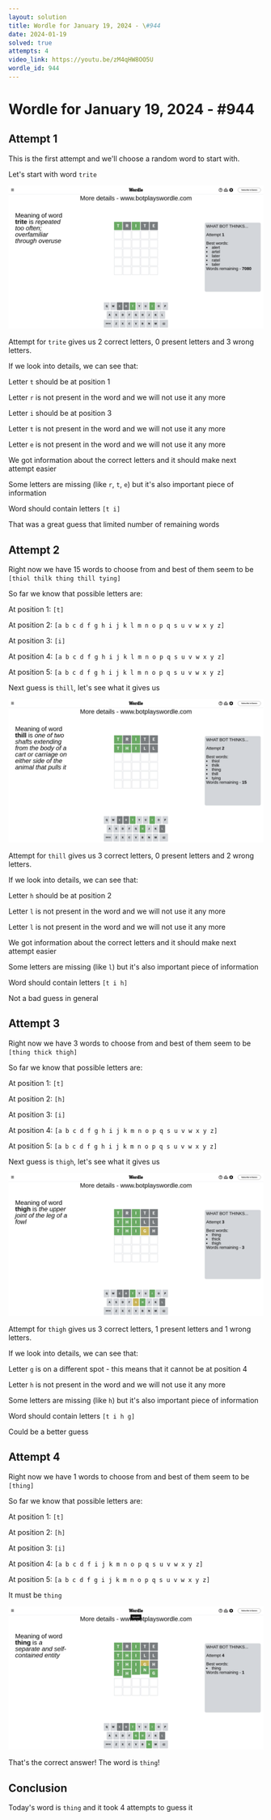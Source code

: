 ```yaml
---
layout: solution
title: Wordle for January 19, 2024 - \#944
date: 2024-01-19
solved: true
attempts: 4
video_link: https://youtu.be/zM4qHW8OO5U
wordle_id: 944
---
```


# Wordle for January 19, 2024 - \#944

## Attempt 1

This is the first attempt and we'll choose a random word to start with.

Let's start with word `trite`

![Attempt 1](2024-01-19/attempt-1.png)

Attempt for `trite` gives us 2 correct letters, 0 present letters and 3 wrong letters.

If we look into details, we can see that:

Letter `t` should be at position 1

Letter `r` is not present in the word and we will not use it any more

Letter `i` should be at position 3

Letter `t` is not present in the word and we will not use it any more

Letter `e` is not present in the word and we will not use it any more

We got information about the correct letters and it should make next attempt easier

Some letters are missing (like `r`, `t`, `e`) but it's also important piece of information

Word should contain letters `[t i]`

That was a great guess that limited number of remaining words



## Attempt 2

Right now we have 15 words to choose from and best of them seem to be `[thiol thilk thing thill tying]`

So far we know that possible letters are:

At position 1: `[t]`

At position 2: `[a b c d f g h i j k l m n o p q s u v w x y z]`

At position 3: `[i]`

At position 4: `[a b c d f g h i j k l m n o p q s u v w x y z]`

At position 5: `[a b c d f g h i j k l m n o p q s u v w x y z]`

Next guess is `thill`, let's see what it gives us

![Attempt 2](2024-01-19/attempt-2.png)

Attempt for `thill` gives us 3 correct letters, 0 present letters and 2 wrong letters.

If we look into details, we can see that:

Letter `h` should be at position 2

Letter `l` is not present in the word and we will not use it any more

Letter `l` is not present in the word and we will not use it any more

We got information about the correct letters and it should make next attempt easier

Some letters are missing (like `l`) but it's also important piece of information

Word should contain letters `[t i h]`

Not a bad guess in general



## Attempt 3

Right now we have 3 words to choose from and best of them seem to be `[thing thick thigh]`

So far we know that possible letters are:

At position 1: `[t]`

At position 2: `[h]`

At position 3: `[i]`

At position 4: `[a b c d f g h i j k m n o p q s u v w x y z]`

At position 5: `[a b c d f g h i j k m n o p q s u v w x y z]`

Next guess is `thigh`, let's see what it gives us

![Attempt 3](2024-01-19/attempt-3.png)

Attempt for `thigh` gives us 3 correct letters, 1 present letters and 1 wrong letters.

If we look into details, we can see that:

Letter `g` is on a different spot - this means that it cannot be at position 4

Letter `h` is not present in the word and we will not use it any more

Some letters are missing (like `h`) but it's also important piece of information

Word should contain letters `[t i h g]`

Could be a better guess



## Attempt 4

Right now we have 1 words to choose from and best of them seem to be `[thing]`

So far we know that possible letters are:

At position 1: `[t]`

At position 2: `[h]`

At position 3: `[i]`

At position 4: `[a b c d f i j k m n o p q s u v w x y z]`

At position 5: `[a b c d f g i j k m n o p q s u v w x y z]`

It must be `thing`

![Attempt 4](2024-01-19/attempt-4.png)

That's the correct answer! The word is `thing`!

## Conclusion

Today's word is `thing` and it took 4 attempts to guess it

